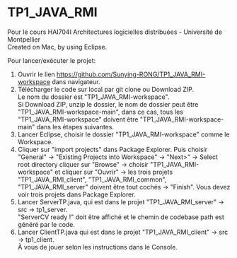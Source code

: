 # TP1_JAVA_RMI
Pour le cours HAI704I Architectures logicielles distribuées - Université de Montpellier  
Created on Mac, by using Eclipse.

Pour lancer/exécuter le projet:
1. Ouvrir le lien https://github.com/Sunying-RONG/TP1_JAVA_RMI-workspace dans navigateur. 
2. Télécharger le code sur local par git clone ou Download ZIP.  
Le nom du dossier est "TP1_JAVA_RMI-workspace".  
Si Download ZIP, unzip le dossier, le nom de dossier peut être "TP1_JAVA_RMI-workspace-main", dans ce cas, tous les "TP1_JAVA_RMI-workspace" doivent être "TP1_JAVA_RMI-workspace-main" dans les étapes suivantes. 
3. Lancer Eclipse, choisir le dossier "TP1_JAVA_RMI-workspace" comme le Workspace.  
4. Cliquer sur "import projects" dans Package Explorer. Puis choisir "General" -> "Existing Projects into Workspace" -> "Next>" -> Select root directory cliquer sur "Browse" -> choisir "TP1_JAVA_RMI-workspace" et cliquer sur "Ouvrir" -> les trois projets "TP1_JAVA_RMI_client", "TP1_JAVA_RMI_common", "TP1_JAVA_RMI_server" doivent être tout cochés -> "Finish". Vous devez voir trois projets dans Package Explorer.
5. Lancer ServerTP.java, qui est dans le projet "TP1_JAVA_RMI_server" -> src -> tp1_server.  
"ServerCV ready !" doit être affiché et le chemin de codebase path est généré par le code.
6. Lancer ClientTP.java qui est dans le projet "TP1_JAVA_RMI_client" -> src -> tp1_client.  
À vous de jouer selon les instructions dans le Console.




